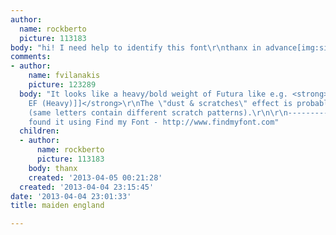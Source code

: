 ```yaml
---
author:
  name: rockberto
  picture: 113183
body: "hi! I need help to identify this font\r\nthanx in advance[img:sites/default/files/old-images/Imagem2_5427.jpg]"
comments:
- author:
    name: fvilanakis
    picture: 123289
  body: "It looks like a heavy/bold weight of Futura like e.g. <strong>[[http://www.findmyfont.com/index.php/fonts/font-preview?fset=Berthold&ffam=Futura%20BQ%20-%20DemiBold&fid=2ac4215f0756be144108c5af278a0551&fsize=60&text=MAIDEN%20ENGLAND%20'88&fit=1|Futura
    EF (Heavy)]]</strong>\r\nThe \"dust & scratches\" effect is probably added later
    (same letters contain different scratch patterns).\r\n\r\n-----------------------------------------------\r\nI
    found it using Find my Font - http://www.findmyfont.com"
  children:
  - author:
      name: rockberto
      picture: 113183
    body: thanx
    created: '2013-04-05 00:21:28'
  created: '2013-04-04 23:15:45'
date: '2013-04-04 23:01:33'
title: maiden england

---
```

